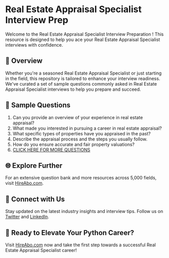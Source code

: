 # Real Estate Appraisal Specialist Interview Prep

Welcome to the Real Estate Appraisal Specialist Interview Preparation ! This resource is designed to help you ace your Real Estate Appraisal Specialist interviews with confidence.

## 🚀 Overview

Whether you're a seasoned Real Estate Appraisal Specialist or just starting in the field, this repository is tailored to enhance your interview readiness. We've curated a set of sample questions commonly asked in Real Estate Appraisal Specialist interviews to help you prepare and succeed.

## 📝 Sample Questions

1. Can you provide an overview of your experience in real estate appraisal?
2. What made you interested in pursuing a career in real estate appraisal?
3. What specific types of properties have you appraised in the past?
4. Describe the appraisal process and the steps you usually follow.
5. How do you ensure accurate and fair property valuations?
6. [CLICK HERE FOR MORE QUESTIONS](https://hireabo.com/job/21_2_7/Real%20Estate%20Appraisal%20Specialist)

## 🌐 Explore Further

For an extensive question bank and more resources across 5,000 fields, visit [HireAbo.com](https://www.hireabo.com).

## 📱 Connect with Us

Stay updated on the latest industry insights and interview tips. Follow us on [Twitter](https://twitter.com/hireabo) and [LinkedIn](https://www.linkedin.com/in/hire-abo-3609972a8/).

## 🚀 Ready to Elevate Your Python Career?

Visit [HireAbo.com](https://www.hireabo.com) now and take the first step towards a successful Real Estate Appraisal Specialist career!